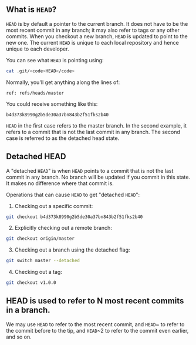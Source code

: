 ## What is <code>HEAD</code>?
<code>HEAD</code> is by default a pointer to the current branch.
It does not have to be the most recent commit in any branch; it may also refer to tags or any other commits.
When you checkout a new branch, <code>HEAD</code> is updated to point to the new one.
The current <code>HEAD</code> is unique to each local repository and hence unique to each developer. 
 
You can see what <code>HEAD</code> is pointing using:

```bash
cat .git/<code>HEAD</code>
```

Normally, you'll get anything along the lines of: 

```
ref: refs/heads/master
```

You could receive something like this: 

```
b4d373k8990g2b5de30a37bn843b2f51fks2b40
```

<code>HEAD</code> in the first case refers to the master branch. In the second example, it refers to a commit that is not the last commit in any branch. The second case is referred to as the detached head state. 

## Detached HEAD

A "detached <code>HEAD</code>" is when <code>HEAD</code> points to a commit that is not the last commit in any branch.
No branch will be updated if you commit in this state.
It makes no difference where that commit is.

Operations that can cause <code>HEAD</code> to get "detached <code>HEAD</code>": 

1. Checking out a specific commit:

```bash
git checkout b4d373k8990g2b5de30a37bn843b2f51fks2b40
```

2. Explicitly checking out a remote branch:

```bash 
git checkout origin/master
```

3. Checking out a branch using the detached flag:

```bash
git switch master --detached
```

4. Checking out a tag:

```bash
git checkout v1.0.0
```

## HEAD is used to refer to N most recent commits in a branch. 

We may use <code>HEAD</code> to refer to the most recent commit, and <code>HEAD</code>~</code> to refer to the commit before to the tip, and <code>HEAD</code>~2</code> to refer to the commit even earlier, and so on. 
